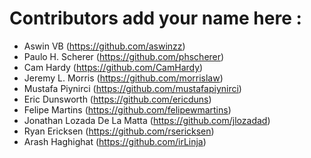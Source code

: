 # Contributors add your name here :

- Aswin VB (https://github.com/aswinzz)
- Paulo H. Scherer (https://github.com/phscherer)
- Cam Hardy (https://github.com/CamHardy)
- Jeremy L. Morris (https://github.com/morrislaw)
- Mustafa Piynirci (https://github.com/mustafapiynirci)
- Eric Dunsworth (https://github.com/ericduns)
- Felipe Martins (https://github.com/felipewmartins)
- Jonathan Lozada De La Matta (https://github.com/jlozadad)
- Ryan Ericksen (https://github.com/rsericksen)
- Arash Haghighat (https://github.com/irLinja)

